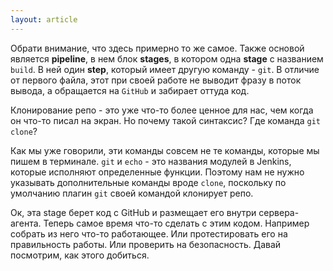 ```yaml
---
layout: article
---
```

Обрати внимание, что здесь примерно то же самое. Также основой является **pipeline**, в нем блок **stages**, в котором одна **stage** с названием `build`. В ней один **step**, который имеет другую команду - `git`. В отличие от первого файла, этот при своей работе не выводит фразу в поток вывода, а обращается на `GitHub` и забирает оттуда код.

Клонирование репо - это уже что-то более ценное для нас, чем когда он что-то писал на экран. Но почему такой синтаксис? Где команда `git clone`?

Как мы уже говорили, эти команды совсем не те команды, которые мы пишем в терминале. `git` и `echo` - это названия модулей в Jenkins, которые исполняют определенные функции. Поэтому нам не нужно указывать дополнительные команды вроде `clone`, поскольку по умолчанию плагин `git` своей командой клонирует репо.

Ок, эта stage берет код с GitHub и размещает его внутри сервера-агента. Теперь самое время что-то сделать с этим кодом. Например собрать из него что-то работающее. Или протестировать его на правильность работы. Или проверить на безопасность. Давай посмотрим, как этого добиться.
